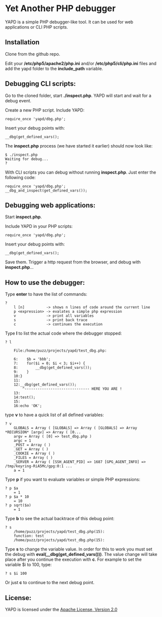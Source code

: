 Yet Another PHP debugger
========================

YAPD is a simple PHP debugger-like tool. It can be used for web applications or CLI PHP scripts.

Installation
------------

Clone from the github repo. 

Edit your **/etc/php5/apache2/php.ini** and/or **/etc/php5/cli/php.ini** files and add the yapd folder to the **include_path** variable.

Debugging CLI scripts:
----------------------

Go to the cloned folder, start **./inspect.php**. YAPD will start and wait for a debug event.

Create a new PHP script. Include YAPD:

    require_once 'yapd/dbg.php';

Insert your debug points with:

    __dbg(get_defined_vars();

The **inspect.php** process (we have started it earlier) should now look like:

    $ ./inspect.php 
    Waiting for debug...
    ? 

With CLI scripts you can debug without running **inspect.php**. Just enter the following code:

    require_once 'yapd/dbg.php';
    __dbg_and_inspect(get_defined_vars());

Debugging web applications:
---------------------------

Start **inspect.php**.

Include YAPD in your PHP scripts:

    require_once 'yapd/dbg.php';

Insert your debug points with:

    __dbg(get_defined_vars();

Save them. Trigger a http request from the browser, and debug with **inspect.php**...

How to use the debugger:
------------------------

Type **enter** to have the list of commands:

    ? 
        l [n]          -> shows n lines of code around the current line
        p <expression> -> evalates a simple php expression
        v              -> print all variables
        s              -> print back trace
        c              -> continues the execution

Type **l** to list the actual code where the debugger stopped:

    ? l

        File:/home/puzz/projects/yapd/test_dbg.php:

        6:    $b = 'bbb';
        7:    for($i = 0; $i < 3; $i++) {
        8:        __dbg(get_defined_vars());
        9:    }
        10:}
        11:
        12:__dbg(get_defined_vars());
            ^------------------------------ HERE YOU ARE !
        13:
        14:test();
        15:
        16:echo 'OK';

type **v** to have a quick list of all defined variables:

    ? v
        GLOBALS = Array ( [GLOBALS] => Array ( [GLOBALS] => Array *RECURSION* [argv] => Array ( [0...
        argv = Array ( [0] => test_dbg.php ) 
        argc = 1
        _POST = Array ( ) 
        _GET = Array ( ) 
        _COOKIE = Array ( ) 
        _FILES = Array ( ) 
        _SERVER = Array ( [SSH_AGENT_PID] => 1687 [GPG_AGENT_INFO] => /tmp/keyring-RiA5Mc/gpg:0:1 ...
        a = 1

Type **p** if you want to evaluate variables or simple PHP expressions:

    ? p $a
        = 1
    ? p $a * 10
        = 10
    ? p sqrt($a)
        = 1

Type **b** to see the actual backtrace of this debug point:

    ? s
        /home/puzz/projects/yapd/test_dbg.php(15):
        function: test
        /home/puzz/projects/yapd/test_dbg.php(15):

Type **s** to change the variable value. In order for this to work you must set the debug with **eval(__dbg(get_defined_vars()))**. The value change will take place after you continue the execution with **c**. For example to set the variable $i to 100, type:

    ? s $i 100

Or just **c** to continue to the next debug point.

License:
--------

YAPD is licensed under the [Apache License, Version 2.0](http://www.apache.org/licenses/LICENSE-2.0)

